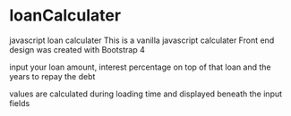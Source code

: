 # loanCalculater
javascript loan calculater
This is a vanilla javascript calculater
Front end design was created with Bootstrap 4

input your loan amount, 
interest percentage on top of that loan 
and the years to repay the debt

values are calculated during loading time 
and displayed beneath the input fields
